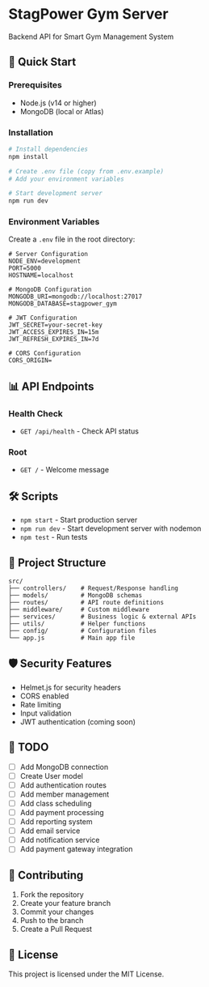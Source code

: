 # StagPower Gym Server

Backend API for Smart Gym Management System

## 🚀 Quick Start

### Prerequisites
- Node.js (v14 or higher)
- MongoDB (local or Atlas)

### Installation
```bash
# Install dependencies
npm install

# Create .env file (copy from .env.example)
# Add your environment variables

# Start development server
npm run dev
```

### Environment Variables
Create a `.env` file in the root directory:
```env
# Server Configuration
NODE_ENV=development
PORT=5000
HOSTNAME=localhost

# MongoDB Configuration
MONGODB_URI=mongodb://localhost:27017
MONGODB_DATABASE=stagpower_gym

# JWT Configuration
JWT_SECRET=your-secret-key
JWT_ACCESS_EXPIRES_IN=15m
JWT_REFRESH_EXPIRES_IN=7d

# CORS Configuration
CORS_ORIGIN=
```

## 📊 API Endpoints

### Health Check
- `GET /api/health` - Check API status

### Root
- `GET /` - Welcome message

## 🛠️ Scripts
- `npm start` - Start production server
- `npm run dev` - Start development server with nodemon
- `npm test` - Run tests

## 📁 Project Structure
```
src/
├── controllers/    # Request/Response handling
├── models/         # MongoDB schemas
├── routes/         # API route definitions
├── middleware/     # Custom middleware
├── services/       # Business logic & external APIs
├── utils/          # Helper functions
├── config/         # Configuration files
└── app.js          # Main app file
```

## 🛡️ Security Features
- Helmet.js for security headers
- CORS enabled
- Rate limiting
- Input validation
- JWT authentication (coming soon)

## 📝 TODO
- [ ] Add MongoDB connection
- [ ] Create User model
- [ ] Add authentication routes
- [ ] Add member management
- [ ] Add class scheduling
- [ ] Add payment processing
- [ ] Add reporting system
- [ ] Add email service
- [ ] Add notification service
- [ ] Add payment gateway integration

## 🤝 Contributing
1. Fork the repository
2. Create your feature branch
3. Commit your changes
4. Push to the branch
5. Create a Pull Request

## 📄 License
This project is licensed under the MIT License.

